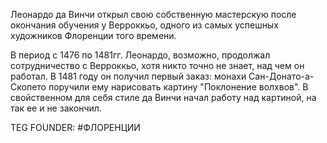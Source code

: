 Леонардо да Винчи открыл свою собственную мастерскую после окончания обучения у Верроккьо, одного из самых успешных художников Флоренции того времени.

В период с 1476 по 1481гг. Леонардо, возможно, продолжал сотрудничество с Верроккьо, хотя никто точно не знает, над чем он работал. В 1481 году он получил первый заказ: монахи Сан-Донато-а-Скопето поручили ему нарисовать картину "Поклонение волхвов". В свойственном для себя стиле да Винчи начал работу над картиной, на так ее и не закончил.







TEG FOUNDER:
#ФЛОРЕНЦИИ